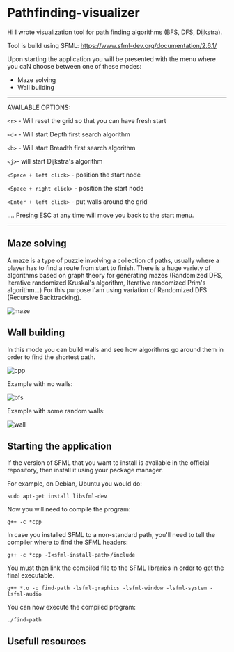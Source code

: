 # Pathfinding-visualizer #

Hi I wrote visualization tool for path finding algorithms (BFS, DFS, Dijkstra).

Tool is build using SFML: https://www.sfml-dev.org/documentation/2.6.1/ 

Upon starting the application you will be presented with the menu where you caN choose between one of these modes:
- Maze solving
- Wall building
  
***

AVAILABLE OPTIONS:

`<r>` - Will reset the grid so that you can have fresh start

`<d>` - Will start Depth first search algorithm

`<b>` -  Will start Breadth first search algorithm

`<j>`- will start Dijkstra's algorithm



`<Space + left click>`     - position the start node

`<Space + right click>`    - position the start node

`<Enter + left click>`     - put walls around the grid



.... Presing ESC at any time will move you back to the start menu.


***
## Maze solving ##
A maze is a type of puzzle involving a collection of paths, usually where a player has to find a route from start to finish.
There is a huge variety of algorithms based on graph theory for generating mazes (Randomized DFS, Iterative randomized Kruskal's algorithm, Iterative randomized Prim's algorithm...)
For this purpose I'am using variation of Randomized DFS (Recursive Backtracking).


![maze](https://github.com/jkeresman01/Pathfinding-visualizer/assets/165517653/e251d24c-4272-4bcb-b9e9-289fa0650ac9)

## Wall building ##

In this mode you can build walls and see how algorithms go around them in order to find the shortest path.

![cpp](https://github.com/jkeresman01/Pathfinding-visualizer/assets/165517653/95befe9d-0665-430b-baf5-eae45ccf43cb)


Example with no walls:

![bfs](https://github.com/jkeresman01/Pathfinding-visualizer/assets/165517653/607efa2a-ca2d-4521-9142-38d5c21ca8cf)


Example with some random walls:

![wall](https://github.com/jkeresman01/Pathfinding-visualizer/assets/165517653/3859c0ab-3664-4077-bc69-f9b7bd8adbb6)



## Starting the application ##

If the version of SFML that you want to install is available in the official repository, then install it using your package manager.

For example, on Debian, Ubuntu you would do:
```
sudo apt-get install libsfml-dev
```

Now you will need to compile the program:
```
g++ -c *cpp
```

In case you installed SFML to a non-standard path, you'll need to tell the compiler where to find the SFML headers:
```
g++ -c *cpp -I<sfml-install-path>/include
```

You must then link the compiled file to the SFML libraries in order to get the final executable.
```
g++ *.o -o find-path -lsfml-graphics -lsfml-window -lsfml-system -lsfml-audio
```
You can now execute the compiled program:
```
./find-path
```
## Usefull resources ##


